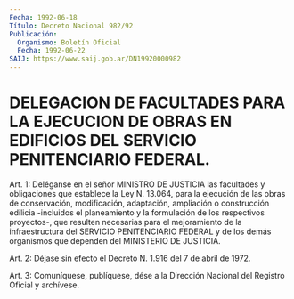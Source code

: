 ```yaml
---
Fecha: 1992-06-18
Título: Decreto Nacional 982/92
Publicación:
  Organismo: Boletín Oficial
  Fecha: 1992-06-22
SAIJ: https://www.saij.gob.ar/DN19920000982
---
```

# DELEGACION DE FACULTADES PARA LA EJECUCION DE OBRAS EN EDIFICIOS DEL SERVICIO PENITENCIARIO FEDERAL.

<a id="1"></a>
Art.  1:  Deléganse  en  el  señor  MINISTRO  DE  JUSTICIA las facultades y obligaciones que establece la Ley N. 13.064,  para  la ejecución  de  las obras de conservación, modificación, adaptación, ampliación o construcción  edilicia -incluidos el planeamiento y la formulación de los respectivos  proyectos-, que resulten necesarias para el mejoramiento de la infraestructura del SERVICIO PENITENCIARIO FEDERAL y de los demás  organismos  que  dependen del MINISTERIO DE JUSTICIA.

<a id="2"></a>
Art. 2: Déjase sin efecto el Decreto N. 1.916 del 7 de abril de 1972.

<a id="3"></a>
Art.  3: Comuníquese, publíquese, dése a la Dirección Nacional del Registro Oficial y archívese.